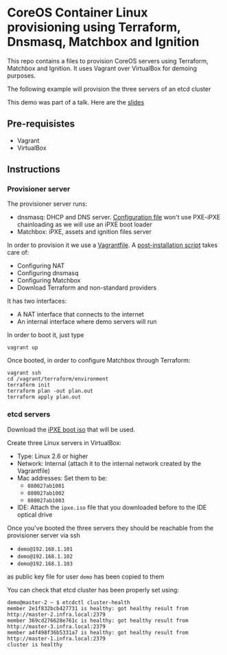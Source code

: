 # CoreOS Container Linux provisioning using Terraform, Dnsmasq, Matchbox and Ignition

This repo contains a files to provision CoreOS servers using Terraform, Matchbox and Ignition. It uses Vagrant over VirtualBox for demoing purposes.

The following example will provision the three servers of an etcd cluster

This demo was part of a talk. Here are the [slides](http://bit.ly/2nCCgoa)


## Pre-requisistes

* Vagrant
* VirtualBox

## Instructions

### Provisioner server

The provisioner server runs:

* dnsmasq: DHCP and DNS server. [Configuration file](./files/dnsmasq.conf.envsubst.tpl) won't use PXE-iPXE chainloading as we will use an iPXE boot loader
* Matchbox: iPXE, assets and ignition files server

In order to provision it we use a [Vagrantfile](./Vagrantfile). A [post-installation script](./scripts/provision.sh) takes care of:

* Configuring NAT
* Configuring dnsmasq
* Configuring Matchbox
* Download Terraform and non-standard providers

It has two interfaces:

* A NAT interface that connects to the internet
* An internal interface where demo servers will run

In order to boot it, just type

```
vagrant up
```

Once booted, in order to configure Matchbox through Terraform:

```
vagrant ssh
cd /vagrant/terraform/environment
terraform init
terraform plan -out plan.out
terraform apply plan.out
```

### etcd servers

Download the [iPXE boot iso](http://boot.ipxe.org/ipxe.iso) that will be used.

Create three Linux servers in VirtualBox:

* Type: Linux 2.6 or higher
* Network: Internal (attach it to the internal network created by the Vagrantfile)
* Mac addresses: Set them to be:
  * `080027ab1001`
  * `080027ab1002`
  * `080027ab1003`
* IDE: Attach the `ipxe.iso` file that you downloaded before to the IDE optical drive

Once you've booted the three servers they should be reachable from the provisioner server via ssh

* `demo@192.168.1.101`
* `demo@192.168.1.102`
* `demo@192.168.1.103`

as public key file for user `demo` has been copied to them

You can check that etcd cluster has been properly set using:

```
demo@master-2 ~ $ etcdctl cluster-health
member 2e1f832bcb427731 is healthy: got healthy result from http://master-2.infra.local:2379
member 369cd276628e761c is healthy: got healthy result from http://master-3.infra.local:2379
member a4f498f36b5331a7 is healthy: got healthy result from http://master-1.infra.local:2379
cluster is healthy
```
